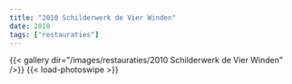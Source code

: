 ```yaml
---
title: "2010 Schilderwerk de Vier Winden"
date: 2010
tags: ["restauraties"]
---
```


{{< gallery dir="/images/restauraties/2010 Schilderwerk de Vier Winden" />}}
{{< load-photoswipe >}}